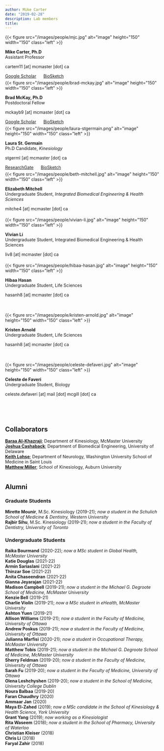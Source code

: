 ```yaml
---
author: Mike Carter
date: "2019-02-28"
description: Lab members
title:
---
```


<span>
{{< figure src="/images/people/mjc.jpg" alt="image" height="150" width="150" class="left" >}}

**Mike Carter, Ph.D** <br>
Assistant Professor

cartem11 [at] mcmaster [dot] ca

[Google Scholar](https://scholar.google.com/citations?user=9FY5gBwAAAAJ&hl=en) &nbsp;&nbsp;&nbsp;&nbsp; [BioSketch](https://cartermaclab.org)
</span>
<span style="height: 5px; display: block;"></span>
<span>
{{< figure src="/images/people/brad-mckay.jpg" alt="image" height="150" width="150" class="left" >}}

**Brad McKay, Ph.D** <br>
Postdoctoral Fellow

mckayb9 [at] mcmaster [dot] ca

[Google Scholar](https://scholar.google.ca/citations?user=jCmvakcAAAAJ&hl=en) &nbsp;&nbsp;&nbsp;&nbsp; [BioSketch](https://cartermaclab.org)
</span>
<span style="height: 5px; display: block;"></span>
<span>
{{< figure src="/images/people/laura-stgermain.png" alt="image" height="150" width="150" class="left" >}}

**Laura St. Germain** <br>
Ph.D Candidate, *Kinesiology*

stgerml [at] mcmaster [dot] ca

[ResearchGate](https://www.researchgate.net/profile/Laura-St-Germain) &nbsp;&nbsp;&nbsp;&nbsp; [BioSketch](https://cartermaclab.org)
</span>
<span style="height: 5px; display: block;"></span>
<span>
{{< figure src="/images/people/beth-mitchell.jpg" alt="image" height="150" width="150" class="left" >}}

**Elizabeth Mitchell** <br>
Undergraduate Student, *Integrated Biomedical Engineering & Health Sciences*

mitche4 [at] mcmaster [dot] ca
</span>

<span style="height: 5px; display: block;"></span>
<span>
{{< figure src="/images/people/vivian-li.jpg" alt="image" height="150" width="150" class="left" >}}

**Vivian Li** <br>
Undergraduate Student, Integrated Biomedical Engineering & Health Sciences

liv8 [at] mcmaster [dot] ca
</span>

<span style="height: 5px; display: block;"></span>
<span>
{{< figure src="/images/people/hibaa-hasan.jpg" alt="image" height="150" width="150" class="left" >}}

**Hibaa Hasan** <br>
Undergraduate Student, Life Sciences

hasanh8 [at] mcmaster [dot] ca
</span>

<span style="height: 35px; display: block;"></span>
<span>
{{< figure src="/images/people/kristen-arnold.jpg" alt="image" height="150" width="150" class="left" >}}

**Kristen Arnold** <br>
Undergraduate Student, Life Sciences

hasanh8 [at] mcmaster [dot] ca
</span>

<span style="height: 35px; display: block;"></span>
<span>
{{< figure src="/images/people/celeste-defaveri.jpg" alt="image" height="150" width="150" class="left" >}}

**Celeste de Faveri** <br>
Undergraduate Student, Biology

celeste.defaveri [at] mail [dot] mcgill [dot] ca
</span>

<span style="height: 50px; display: block;"></span>
<span>
## Collaborators

[**Baraa Al-Khazraji**](https://alkhazrb.github.io/); Department of Kinesiology, McMaster University  
[**Joshua Cashaback**](https://joshcashaback.weebly.com/); Department of Biomedical Engineering, University of Delaware  
[**Keith Lohse**](https://sites.google.com/site/lohsekr/); Department of Neurology, Washington University School of Medicine in Saint Louis  
[**Matthew Miller**](http://www.education.auburn.edu/initiatives/performance-exercise-psychophysiology-lab-pep-matt-miller-ph-d/); School of Kinesiology, Auburn University
</span>

<span style="height: 1px; display: block;"></span>
<span>
## Alumni

### Graduate Students

**Mirette Mounir**, M.Sc. Kinesiology (2019-21); *now a student in the Schulich School of Medicine & Dentistry, Western University*  
**Rajbir Sihu**, M.Sc. Kinesiology (2019-21); *now a student in the Faculty of Dentistry, University of Toronto*


### Undergraduate Students

**Raika Bourmand** (2020-22); *now a MSc student in Global Health, McMaster University*  
**Katie Douglas** (2021-22)  
**Armin Sariaslani** (2021-22)  
**Thinzar Soe** (2021-22)  
**Anita Chaseendran** (2021-22)  
**Gianna Jeyarajan** (2021-22)  
**Madison Campbell** (2019-21); *now a student in the Michael G. Degroote School of Medicine, McMaster University*  
**Kenzie Bell** (2019-21)  
**Charlie Violin** (2019-21); *now a MSc student in eHealth, McMaster University*  
**Ashton Yuen** (2019-21)  
**Allison Williams** (2019-21); *now a student in the Faculty of Medicine, University of Ottawa*  
**Andrew Poskus** (2019-21); *now a student in the Faculty of Medicine, University of Ottawa*  
**Julianna Marfisi** (2020-21); *now a student in Occupational Therapy, McMaster University*  
**Matthew Tobis** (2019-21); *now a student in the Michael G. Degroote School of Medicine, McMaster University*  
**Sherry Feldman** (2019-20); *now a student in the Faculty of Medicine, University of Ottawa*  
**Sarah Fu** (2019-20); *now a student in the Faculty of Medicine, University of Ottawa*  
**Olena Leshchyshen** (2019-20); *now a student in the School of Medicine, University College Dublin*  
**Noura Balbaa** (2019-20)  
**Faran Chaudhry** (2020)  
**Ammaar Jan** (2020)  
**Maya El-Zahed** (2019); *now a MSc candidate in the School of Kinesiology & Health Science, York University*  
**Grant Yang** (2019); *now working as a Kinesiologist*  
**Rita Waseem** (2018); *now a student in the School of Pharmacy, University of Waterloo*  
**Christian Kleiser** (2018)  
**Chris Li** (2018)  
**Faryal Zahir** (2018)
</span>
